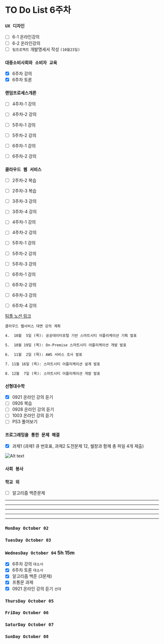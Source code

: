 # TO Do List 6주차

### `UX 디자인` 
- [ ] 6-1 온라인강의
- [ ] 6-2 온라인강의
- [ ] `팀프로젝트` 개발명세서 작성 `(10월23일)`

### `대중소비사회와 소비자 교육`
- [x] 6주차 강의
- [x] 6주차 토론

### `랜덤프로세스개론`
- [ ] 4주차-1 강의
- [ ] 4주차-2 강의
- [ ] 5주차-1 강의 
- [ ] 5주차-2 강의 
- [ ] 6주차-1 강의 
- [ ] 6주차-2 강의 


### `클라우드 웹 서비스`
- [ ] 2주차-2 복습
- [ ] 2주차-3 복습 
- [ ] 3주차-3 강의 
- [ ] 3주차-4 강의 
- [ ] 4주차-1 강의 
- [ ] 4주차-2 강의 
- [ ] 5주차-1 강의 
- [ ] 5주차-2 강의 
- [ ] 5주차-3 강의 
- [ ] 6주차-1 강의 
- [ ] 6주차-2 강의 
- [ ] 6주차-3 강의 
- [ ] 6주차-4 강의 


[팀플 노션 링크](https://www.notion.so/Cloud-Web-Service-Team-Project-cb7f98e2e37c43fd98b7937e0d5018c5)
```
클라우드 웹서비스 대면 강의 계획

4.  10월  5일 (목): 공공데이터포털 기반 스마트시티 어플리케이션 기획 발표

5.  10월 19일 (목): On-Premise 스마트시티 어플리케이션 개발 발표

6.  11월  2일 (목): AWS 서비스 조사 발표

7. 11월 16일 (목): 스마트시티 어플리케이션 설계 발표

8. 12월  7일 (목): 스마트시티 어플리케이션 개발 발표
```

### `선형대수학`
- [x] 0921 온라인 강의 듣기
- [ ] 0926 복습
- [ ] 0928 온라인 강의 듣기
- [ ] 1003 온라인 강의 듣기
- [ ] PS3 풀어보기

### `프로그래밍을 통한 문제 해결`
- [x] 과제1 (과제1 큐 번호표, 과제2 도전문제 12, 쉘창과 함께 총 파일 4개 제출)

![Alt text](%E1%84%91%E1%85%B3%E1%84%90%E1%85%A9%E1%86%BC%E1%84%86%E1%85%AE%E1%86%AB%E1%84%80%E1%85%A1%E1%86%BC%E1%84%8B%E1%85%B4%E1%84%80%E1%85%A8%E1%84%92%E1%85%AC%E1%86%A8%E1%84%89%E1%85%A5.png)

### `사회 봉사`

### `학교 외`
- [ ] 알고리즘 백준문제

---
---
---
---
---

### `MonDay October 02` 

### `TuesDay October 03` 

### `WednesDay October 04` 5h 15m
- [x] 6주차 강의 `대소사`
- [X] 6주차 토론 `대소사`
- [x] 알고리즘 백준 (3문제)
- [x] 프통문 과제
- [X] 0921 온라인 강의 듣기 `선대`

### `ThursDay October 05` 

### `FriDay October 06`

### `SaturDay October 07`

### `SunDay October 08`
